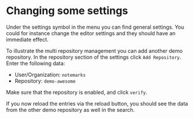 # Changing some settings

Under the settings symbol in the menu you can find general settings. You could for instance change the editor settings and they should have an immediate effect.

To illustrate the multi repository management you can add another demo repository. In the repository section of the settings click `Add Repository`. Enter the following data:

- User/Organization: `notemarks`
- Repository: `demo-awesome`

Make sure that the repository is enabled, and click `verify`.

If you now reload the entries via the reload button, you should see the data from the other demo repository as well in the search.
